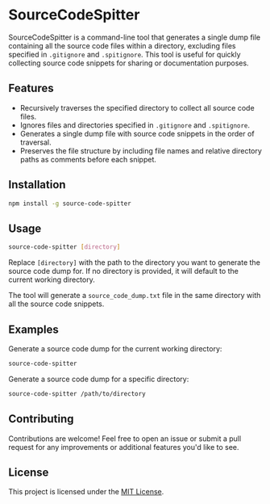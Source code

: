 # SourceCodeSpitter

SourceCodeSpitter is a command-line tool that generates a single dump file containing all the source code files within a directory, excluding files specified in `.gitignore` and `.spitignore`. This tool is useful for quickly collecting source code snippets for sharing or documentation purposes.

## Features

- Recursively traverses the specified directory to collect all source code files.
- Ignores files and directories specified in `.gitignore` and `.spitignore`.
- Generates a single dump file with source code snippets in the order of traversal.
- Preserves the file structure by including file names and relative directory paths as comments before each snippet.

## Installation

```bash
npm install -g source-code-spitter
```

## Usage

```bash
source-code-spitter [directory]
```

Replace `[directory]` with the path to the directory you want to generate the source code dump for. If no directory is provided, it will default to the current working directory.

The tool will generate a `source_code_dump.txt` file in the same directory with all the source code snippets.

## Examples

Generate a source code dump for the current working directory:

```bash
source-code-spitter
```

Generate a source code dump for a specific directory:

```bash
source-code-spitter /path/to/directory
```

## Contributing

Contributions are welcome! Feel free to open an issue or submit a pull request for any improvements or additional features you'd like to see.

## License

This project is licensed under the [MIT License](MIT).
